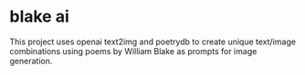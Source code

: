 # blake ai

This project uses openai text2img and poetrydb to create unique text/image combinations using poems by William Blake as prompts for image generation.

